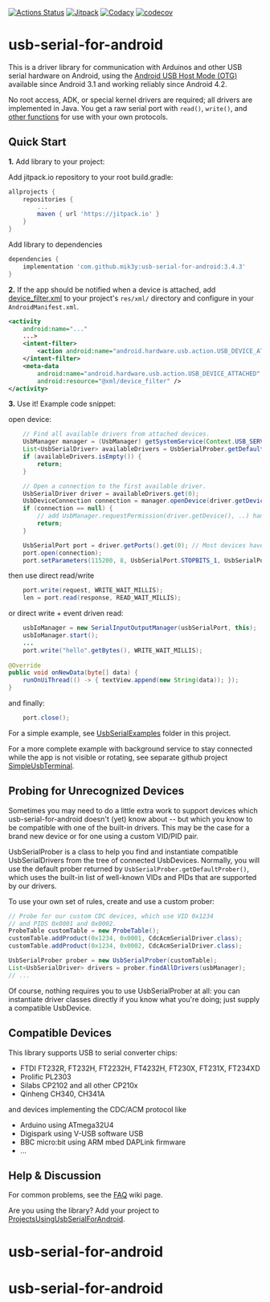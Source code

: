 [![Actions Status](https://github.com/mik3y/usb-serial-for-android/workflows/build/badge.svg)](https://github.com/mik3y/usb-serial-for-android/actions)
[![Jitpack](https://jitpack.io/v/mik3y/usb-serial-for-android.svg)](https://jitpack.io/#mik3y/usb-serial-for-android)
[![Codacy](https://app.codacy.com/project/badge/Grade/ef799bba8a7343818af0a90eba3ecb46)](https://www.codacy.com/gh/kai-morich/usb-serial-for-android-mik3y/dashboard?utm_source=github.com&amp;utm_medium=referral&amp;utm_content=kai-morich/usb-serial-for-android-mik3y&amp;utm_campaign=Badge_Grade)
[![codecov](https://codecov.io/gh/mik3y/usb-serial-for-android/branch/master/graph/badge.svg)](https://codecov.io/gh/mik3y/usb-serial-for-android)

# usb-serial-for-android

This is a driver library for communication with Arduinos and other USB serial hardware on
Android, using the
[Android USB Host Mode (OTG)](http://developer.android.com/guide/topics/connectivity/usb/host.html)
available since Android 3.1 and working reliably since Android 4.2.

No root access, ADK, or special kernel drivers are required; all drivers are implemented in
Java.  You get a raw serial port with `read()`, `write()`, and [other functions](https://github.com/mik3y/usb-serial-for-android/wiki/FAQ#Feature_Matrix) for use with your own protocols.

## Quick Start

**1.** Add library to your project:

Add jitpack.io repository to your root build.gradle:
```gradle
allprojects {
    repositories {
        ...
        maven { url 'https://jitpack.io' }
    }
}
```
Add library to dependencies
```gradle
dependencies {
    implementation 'com.github.mik3y:usb-serial-for-android:3.4.3'
}
```

**2.** If the app should be notified when a device is attached, add 
[device_filter.xml](https://github.com/mik3y/usb-serial-for-android/blob/master/usbSerialExamples/src/main/res/xml/device_filter.xml) 
to your project's `res/xml/` directory and configure in your `AndroidManifest.xml`.

```xml
<activity
    android:name="..."
    ...>
    <intent-filter>
        <action android:name="android.hardware.usb.action.USB_DEVICE_ATTACHED" />
    </intent-filter>
    <meta-data
        android:name="android.hardware.usb.action.USB_DEVICE_ATTACHED"
        android:resource="@xml/device_filter" />
</activity>
```

**3.** Use it! Example code snippet:

open device:
```java
    // Find all available drivers from attached devices.
    UsbManager manager = (UsbManager) getSystemService(Context.USB_SERVICE);
    List<UsbSerialDriver> availableDrivers = UsbSerialProber.getDefaultProber().findAllDrivers(manager);
    if (availableDrivers.isEmpty()) {
        return;
    }

    // Open a connection to the first available driver.
    UsbSerialDriver driver = availableDrivers.get(0);
    UsbDeviceConnection connection = manager.openDevice(driver.getDevice());
    if (connection == null) {
        // add UsbManager.requestPermission(driver.getDevice(), ..) handling here
        return;
    }

    UsbSerialPort port = driver.getPorts().get(0); // Most devices have just one port (port 0)
    port.open(connection);
    port.setParameters(115200, 8, UsbSerialPort.STOPBITS_1, UsbSerialPort.PARITY_NONE);
```
then use direct read/write
```java
    port.write(request, WRITE_WAIT_MILLIS);
    len = port.read(response, READ_WAIT_MILLIS);
```
or direct write + event driven read:
```java
    usbIoManager = new SerialInputOutputManager(usbSerialPort, this);
    usbIoManager.start();
    ...
    port.write("hello".getBytes(), WRITE_WAIT_MILLIS);
    
@Override
public void onNewData(byte[] data) {
    runOnUiThread(() -> { textView.append(new String(data)); });
}
```
and finally:
```java
    port.close();
```

For a simple example, see
[UsbSerialExamples](https://github.com/mik3y/usb-serial-for-android/blob/master/usbSerialExamples)
folder in this project.

For a more complete example with background service to stay connected while
the app is not visible or rotating, see separate github project 
[SimpleUsbTerminal](https://github.com/kai-morich/SimpleUsbTerminal).

## Probing for Unrecognized Devices

Sometimes you may need to do a little extra work to support devices which
usb-serial-for-android doesn't (yet) know about -- but which you know to be
compatible with one of the built-in drivers.  This may be the case for a brand
new device or for one using a custom VID/PID pair.

UsbSerialProber is a class to help you find and instantiate compatible
UsbSerialDrivers from the tree of connected UsbDevices.  Normally, you will use
the default prober returned by ``UsbSerialProber.getDefaultProber()``, which
uses the built-in list of well-known VIDs and PIDs that are supported by our
drivers.

To use your own set of rules, create and use a custom prober:

```java
// Probe for our custom CDC devices, which use VID 0x1234
// and PIDS 0x0001 and 0x0002.
ProbeTable customTable = new ProbeTable();
customTable.addProduct(0x1234, 0x0001, CdcAcmSerialDriver.class);
customTable.addProduct(0x1234, 0x0002, CdcAcmSerialDriver.class);

UsbSerialProber prober = new UsbSerialProber(customTable);
List<UsbSerialDriver> drivers = prober.findAllDrivers(usbManager);
// ...
```

Of course, nothing requires you to use UsbSerialProber at all: you can
instantiate driver classes directly if you know what you're doing; just supply
a compatible UsbDevice.

## Compatible Devices

This library supports USB to serial converter chips:
* FTDI FT232R, FT232H, FT2232H, FT4232H, FT230X, FT231X, FT234XD
* Prolific PL2303
* Silabs CP2102 and all other CP210x
* Qinheng CH340, CH341A

and devices implementing the CDC/ACM protocol like
* Arduino using ATmega32U4
* Digispark using V-USB software USB
* BBC micro:bit using ARM mbed DAPLink firmware
* ...

## Help & Discussion

For common problems, see the [FAQ](https://github.com/mik3y/usb-serial-for-android/wiki/FAQ) wiki page.

Are you using the library? Add your project to 
[ProjectsUsingUsbSerialForAndroid](https://github.com/mik3y/usb-serial-for-android/wiki/Projects-Using-usb-serial-for-android).
# usb-serial-for-android
# usb-serial-for-android
